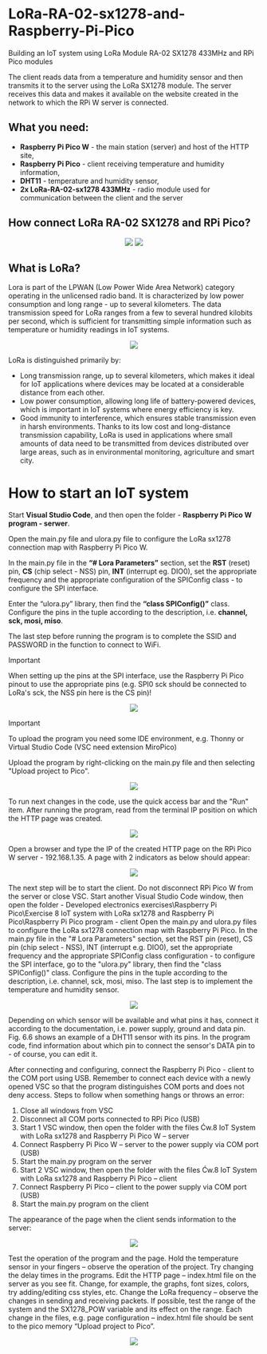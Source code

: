 # LoRa-RA-02-sx1278-and-Raspberry-Pi-Pico

Building an IoT system using LoRa Module RA-02 SX1278 433MHz and RPi Pico modules

The client reads data from a temperature and humidity sensor and then transmits it to the server using the LoRa SX1278 module. The server receives this data and makes it available on the website created in the network to which the RPi W server is connected.

## What you need:
- **Raspberry Pi Pico W** - the main station (server) and host of the HTTP site,
- **Raspberry Pi Pico** - client receiving temperature and humidity information, 
- **DHT11** - temperature and humidity sensor,
- **2x LoRa-RA-02-sx1278 433MHz** - radio module used for communication between the client and the server

## How connect LoRa RA-02 SX1278 and RPi Pico?

<p align="center">
  <img src="https://github.com/user-attachments/assets/a2c7dea5-71af-482e-b190-c5d318780882">
  <img src="https://github.com/user-attachments/assets/9b2f498a-31d6-4930-a711-afccefd52f10">
</p>

## What is LoRa?

Lora is part of the LPWAN (Low Power Wide Area Network) category operating in the unlicensed radio band. It is characterized by low power consumption and long range - up to several kilometers. The data transmission speed for LoRa ranges from a few to several hundred kilobits per second, which is sufficient for transmitting simple information such as temperature or humidity readings in IoT systems.

<p align="center">
  <img src="https://github.com/user-attachments/assets/3405cf24-dfea-46d8-a754-6094823ddef1">
</p>
 
LoRa is distinguished primarily by:
- Long transmission range, up to several kilometers, which makes it ideal for IoT applications where devices may be located at a considerable distance from each other.
- Low power consumption, allowing long life of battery-powered devices, which is important in IoT systems where energy efficiency is key.
- Good immunity to interference, which ensures stable transmission even in harsh environments.
Thanks to its low cost and long-distance transmission capability, LoRa is used in applications where small amounts of data need to be transmitted from devices distributed over large areas, such as in environmental monitoring, agriculture and smart city.

# How to start an IoT system

Start **Visual Studio Code**, and then open the folder - **Raspberry Pi Pico W program - serwer**.

Open the main.py file and ulora.py file to configure the LoRa sx1278 connection map with Raspberry Pi Pico W. 

In the main.py file in the **“# Lora Parameters”** section, set the **RST** (reset) pin, **CS** (chip select - NSS) pin, **INT** (interrupt eg. DIO0), set the appropriate frequency and the appropriate configuration of the SPIConfig class - to configure the SPI interface. 

Enter the “ulora.py” library, then find the **“class SPIConfig()”** class. Configure the pins in the tuple according to the description, i.e. **channel, sck, mosi, miso**. 

The last step before running the program is to complete the SSID and PASSWORD in the function to connect to WiFi. 
> [!IMPORTANT]
> When setting up the pins at the SPI interface, use the Raspberry Pi Pico pinout to use the appropriate pins (e.g. SPI0 sck should be connected to LoRa's sck, the NSS pin here is the CS pin)!

<p align="center">
  <img src="https://github.com/user-attachments/assets/e9c4ae54-95f7-48a5-b9be-bb539ff9038a">
</p>

> [!IMPORTANT]
> To upload the program you need some IDE environment, e.g. Thonny or Virtual Studio Code (VSC need extension MiroPico)

Upload the program by right-clicking on the main.py file and then selecting "Upload project to Pico".

<p align="center">
  <img src="https://github.com/user-attachments/assets/ef8f6c6c-e129-4c8b-8d3d-7a5bd29c77a9">
</p>

To run next changes in the code, use the quick access bar and the "Run" item. After running the program, read from the terminal IP position on which the HTTP page was created.

<p align="center">
  <img src="https://github.com/user-attachments/assets/89817546-fe4c-4df5-b5bf-40d80c720977">
</p>

Open a browser and type the IP of the created HTTP page on the RPi Pico W server - 192.168.1.35. A page with 2 indicators as below should appear:

 <p align="center">
  <img src="https://github.com/user-attachments/assets/6254e387-a1c7-4b79-93b0-894c396c6fd1">
</p>


The next step will be to start the client. Do not disconnect RPi Pico W from the server or close VSC. Start another Visual Studio Code window, then open the folder - Developed electronics exercises\Raspberry Pi Pico\Exercise 8 IoT system with LoRa sx1278 and Raspberry Pi Pico\Raspberry Pi Pico program - client
Open the main.py and ulora.py files to configure the LoRa sx1278 connection map with Raspberry Pi Pico. In the main.py file in the "# Lora Parameters" section, set the RST pin (reset), CS pin (chip select - NSS), INT (interrupt e.g. DIO0), set the appropriate frequency and the appropriate SPIConfig class configuration - to configure the SPI interface, go to the "ulora.py" library, then find the "class SPIConfig()" class. Configure the pins in the tuple according to the description, i.e. channel, sck, mosi, miso. The last step is to implement the temperature and humidity sensor.

 <p align="center">
  <img src="https://github.com/user-attachments/assets/bf424335-39e5-4c4b-818d-30b9e84ca8bd">
</p>

Depending on which sensor will be available and what pins it has, connect it according to the documentation, i.e. power supply, ground and data pin. Fig. 6.6 shows an example of a DHT11 sensor with its pins. In the program code, find information about which pin to connect the sensor's DATA pin to - of course, you can edit it.

After connecting and configuring, connect the Raspberry Pi Pico - client to the COM port using USB. Remember to connect each device with a newly opened VSC so that the program distinguishes COM ports and does not deny access.
Steps to follow when something hangs or throws an error:
1. Close all windows from VSC
2. Disconnect all COM ports connected to RPi Pico (USB)
3. Start 1 VSC window, then open the folder with the files Ćw.8 IoT System with LoRa sx1278 and Raspberry Pi Pico W – server
4. Connect Raspberry Pi Pico W – server to the power supply via COM port (USB)
5. Start the main.py program on the server
6. Start 2 VSC window, then open the folder with the files Ćw.8 IoT System with LoRa sx1278 and Raspberry Pi Pico – client
7. Connect Raspberry Pi Pico – client to the power supply via COM port (USB)
8. Start the main.py program on the client

The appearance of the page when the client sends information to the server:

 <p align="center">
  <img src="https://github.com/user-attachments/assets/75ed2be2-8fac-42d3-b6e6-cb7cc21920a3">
</p>

Test the operation of the program and the page. Hold the temperature sensor in your fingers – observe the operation of the project. Try changing the delay times in the programs. Edit the HTTP page – index.html file on the server as you see fit. Change, for example, the graphs, font sizes, colors, try adding/editing css styles, etc. Change the LoRa frequency – observe the changes in sending and receiving packets. If possible, test the range of the system and the SX1278_POW variable and its effect on the range. Each change in the files, e.g. page configuration – index.html file should be sent to the pico memory “Upload project to Pico”.

 <p align="center">
  <img src="https://github.com/user-attachments/assets/4679aacd-4468-4265-bbfa-2a274a0c25e7">
</p>
